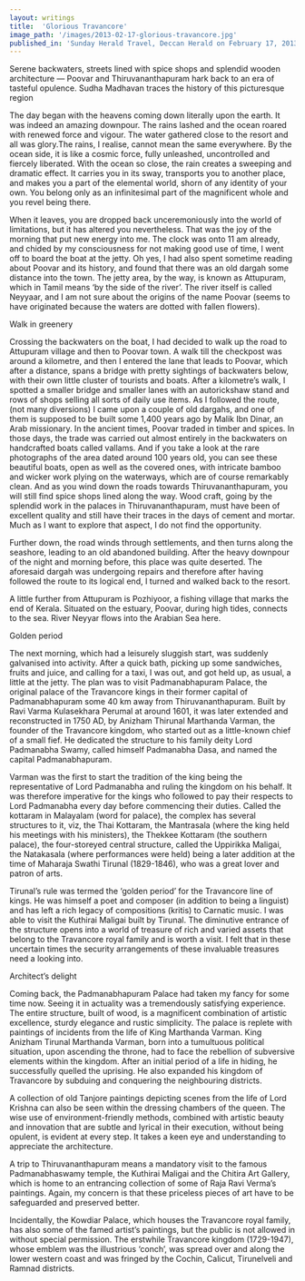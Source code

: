 ```yaml
---
layout: writings
title:  'Glorious Travancore'
image_path: '/images/2013-02-17-glorious-travancore.jpg'
published_in: 'Sunday Herald Travel, Deccan Herald on February 17, 2013'
---
```


Serene backwaters, streets lined with spice shops and splendid wooden architecture — Poovar and Thiruvananthapuram hark back to an era of tasteful opulence. Sudha Madhavan traces the history of this picturesque region

The day began with the heavens coming down literally upon the earth. It was indeed an amazing downpour. The rains lashed and the ocean roared with renewed force and vigour. <!--more--> The water gathered close to the resort and all was glory.The rains, I realise, cannot mean the same everywhere. By the ocean side, it is like a cosmic force, fully unleashed, uncontrolled and fiercely liberated. With the ocean so close, the rain creates a sweeping and dramatic effect. It carries you in its sway, transports you to another place, and makes you a part of the elemental world, shorn of any identity of your own. You belong only as an infinitesimal part of the magnificent whole and you revel being there.

When it leaves, you are dropped back unceremoniously into the world of limitations, but it has altered you nevertheless. That was the joy of the morning that put new energy into me. The clock was onto 11 am already, and chided by my consciousness for not making good use of time, I went off to board the boat at the jetty. Oh yes, I had also spent sometime reading about Poovar and its history, and found that there was an old dargah some distance into the town. The jetty area, by the way, is known as Attupuram, which in Tamil means ‘by the side of the river’. The river itself is called Neyyaar, and I am not sure about the origins of the name Poovar (seems to have originated because the waters are dotted with fallen flowers).

Walk in greenery

Crossing the backwaters on the boat, I had decided to walk up the road to Attupuram village and then to Poovar town. A walk till the checkpost was around a kilometre, and then I entered the lane that leads to Poovar, which after a distance, spans a bridge with pretty sightings of backwaters below, with their own little cluster of tourists and boats. After a kilometre’s walk, I spotted a smaller bridge and smaller lanes with an autorickshaw stand and rows of shops selling all sorts of daily use items. As I followed the route, (not many diversions) I came upon a couple of old dargahs, and one of them is supposed to be built some 1,400 years ago by Malik Ibn Dinar, an Arab missionary.
In the ancient times, Poovar traded in timber and spices. In those days, the trade was carried out almost entirely in the backwaters on handcrafted boats called vallams. And if you take a look at the rare photographs of the area dated around 100 years old, you can see these beautiful boats, open as well as the covered ones, with intricate bamboo and wicker work plying on the waterways, which are of course remarkably clean. And as you wind down the roads towards Thiruvananthapuram, you will still find spice shops lined along the way. Wood craft, going by the splendid work in the palaces in Thiruvananthapuram, must have been of excellent quality and still have their traces in the days of cement and mortar. Much as I want to explore that aspect, I do not find the opportunity.

Further down, the road winds through settlements, and then turns along the seashore, leading to an old abandoned building. After the heavy downpour of the night and morning before, this place was quite deserted. The aforesaid dargah was undergoing repairs and therefore after having followed the route to its logical end, I turned and walked back to the resort.

A little further from Attupuram is Pozhiyoor, a fishing village that marks the end of Kerala. Situated on the estuary, Poovar, during high tides, connects to the sea. River Neyyar flows into the Arabian Sea here.

Golden period

The next morning, which had a leisurely sluggish start, was suddenly galvanised into activity. After a quick bath, picking up some sandwiches, fruits and juice, and calling for a taxi, I was out, and got held up, as usual, a little at the jetty. The plan was to visit Padmanabhapuram Palace, the original palace of the Travancore kings in their former capital of Padmanabhapuram some 40 km away from Thiruvananthapuram. Built by Ravi Varma Kulasekhara Perumal at around 1601, it was later extended and reconstructed in 1750 AD, by Anizham Thirunal Marthanda Varman, the founder of the Travancore kingdom, who started out as a little-known chief of a small fief. He dedicated the structure to his family deity Lord Padmanabha Swamy, called himself Padmanabha Dasa, and named the capital Padmanabhapuram.

Varman was the first to start the tradition of the king being the representative of Lord Padmanabha and ruling the kingdom on his behalf. It was therefore imperative for the kings who followed to pay their respects to Lord Padmanabha every day before commencing their duties. Called the kottaram in Malayalam (word for palace), the complex has several structures to it, viz, the Thai Kottaram, the Mantrasala (where the king held his meetings with his ministers), the Thekkee Kottaram (the southern palace), the four-storeyed central structure, called the Uppirikka Maligai, the Natakasala (where performances were held) being a later addition at the time of Maharaja Swathi Tirunal (1829-1846), who was a great lover and patron of arts.

Tirunal’s rule was termed the ‘golden period’ for the Travancore line of kings. He was himself a poet and composer (in addition to being a linguist) and has left a rich legacy of compositions (kritis) to Carnatic music. I was able to visit the Kuthirai Maligai built by Tirunal. The diminutive entrance of the structure opens into a world of treasure of rich and varied assets that belong to the Travancore royal family and is worth a visit. I felt that in these uncertain times the security arrangements of these invaluable treasures need a looking into.

Architect’s delight

Coming back, the Padmanabhapuram Palace had taken my fancy for some time now. Seeing it in actuality was a tremendously satisfying experience. The entire structure, built of wood, is a magnificent combination of artistic excellence, sturdy elegance and rustic simplicity. The palace is replete with paintings of incidents from the life of King Marthanda Varman. King Anizham Tirunal Marthanda Varman, born into a tumultuous political situation, upon ascending the throne, had to face the rebellion of subversive elements within the kingdom. After an initial period of a life in hiding, he successfully quelled the uprising. He also expanded his kingdom of Travancore by subduing and conquering the neighbouring districts.

A collection of old Tanjore paintings depicting scenes from the life of Lord Krishna can also be seen within the dressing chambers of the queen. The wise use of environment-friendly methods, combined with artistic beauty and innovation that are  subtle and lyrical in their execution,  without being opulent, is evident at every step. It takes a keen eye and understanding to appreciate the architecture.

A trip to Thiruvananthapuram means a mandatory visit to the famous Padmanabhaswamy temple, the Kuthirai Maligai and the Chitira Art Gallery, which is home to an entrancing collection of some of  Raja Ravi Verma’s paintings. Again, my concern is that these priceless pieces of art have to be safeguarded and preserved better.

Incidentally, the Kowdiar Palace, which houses the Travancore royal family, has also some of the famed artist’s paintings, but the public is not allowed in without special permission.
The erstwhile Travancore kingdom (1729-1947), whose emblem was the illustrious ‘conch’, was spread over and along the lower western coast and was fringed by the Cochin, Calicut, Tirunelveli and Ramnad districts.
